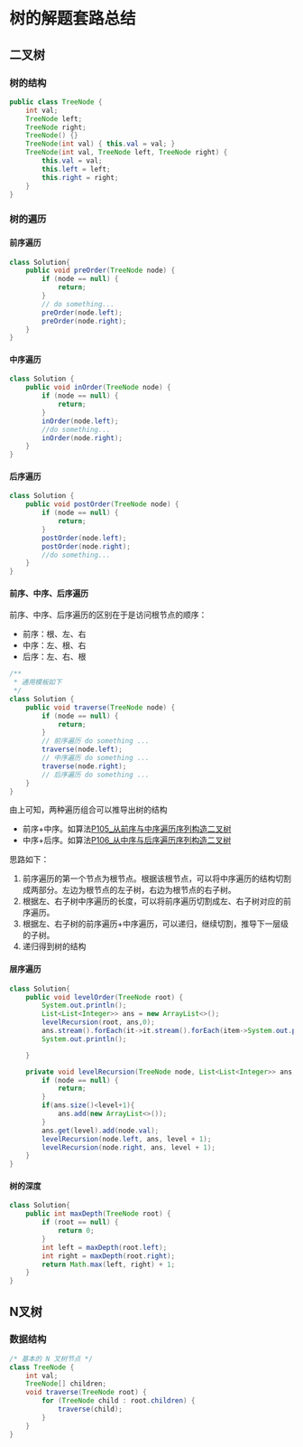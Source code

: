 # 树的解题套路总结
## 二叉树
### 树的结构
```java
public class TreeNode {
    int val;
    TreeNode left;
    TreeNode right;
    TreeNode() {}
    TreeNode(int val) { this.val = val; }
    TreeNode(int val, TreeNode left, TreeNode right) {
        this.val = val;
        this.left = left;
        this.right = right;
    }
}
```
### 树的遍历
#### 前序遍历
```java
class Solution{
    public void preOrder(TreeNode node) {
        if (node == null) {
            return;
        }
        // do something...
        preOrder(node.left);
        preOrder(node.right);
    }
}
```
#### 中序遍历
```java
class Solution {
    public void inOrder(TreeNode node) {
        if (node == null) {
            return;
        }
        inOrder(node.left);
        //do something...
        inOrder(node.right);
    }
}
```
#### 后序遍历
```java
class Solution {
    public void postOrder(TreeNode node) {
        if (node == null) {
            return;
        }
        postOrder(node.left);
        postOrder(node.right);
        //do something...
    }
}
```
#### 前序、中序、后序遍历
前序、中序、后序遍历的区别在于是访问根节点的顺序：
- 前序：根、左、右
- 中序：左、根、右
- 后序：左、右、根
```java
/**
 * 通用模板如下
 */
class Solution {
    public void traverse(TreeNode node) {
        if (node == null) {
            return;
        }
        // 前序遍历 do something ...
        traverse(node.left);
        // 中序遍历 do something ...
        traverse(node.right);
        // 后序遍历 do something ...
    }
}
```
由上可知，两种遍历组合可以推导出树的结构
- 前序+中序。如算法[P105_从前序与中序遍历序列构造二叉树](../content/P105_ConstructBinaryTreeFromPreorderAndInorderTraversal.md)
- 中序+后序。如算法[P106_从中序与后序遍历序列构造二叉树](../content/P106_ConstructBinaryTreeFromInorderAndPostorderTraversal.md)

思路如下：
1. 前序遍历的第一个节点为根节点。根据该根节点，可以将中序遍历的结构切割成两部分。左边为根节点的左子树，右边为根节点的右子树。
2. 根据左、右子树中序遍历的长度，可以将前序遍历切割成左、右子树对应的前序遍历。
3. 根据左、右子树的前序遍历+中序遍历，可以递归，继续切割，推导下一层级的子树。
4. 递归得到树的结构
#### 层序遍历
```java
class Solution{
    public void levelOrder(TreeNode root) {
        System.out.println();
        List<List<Integer>> ans = new ArrayList<>();
        levelRecursion(root, ans,0);
        ans.stream().forEach(it->it.stream().forEach(item->System.out.print(item +" ")));
        System.out.println();

    }

    private void levelRecursion(TreeNode node, List<List<Integer>> ans, int level) {
        if (node == null) {
            return;
        }
        if(ans.size()<level+1){
            ans.add(new ArrayList<>());
        }
        ans.get(level).add(node.val);
        levelRecursion(node.left, ans, level + 1);
        levelRecursion(node.right, ans, level + 1);
    }
}
```

#### 树的深度
```java
class Solution{
    public int maxDepth(TreeNode root) {
        if (root == null) {
            return 0;
        }
        int left = maxDepth(root.left);
        int right = maxDepth(root.right);
        return Math.max(left, right) + 1;
    }
}
```

## N叉树
### 数据结构
```java
/* 基本的 N 叉树节点 */
class TreeNode {
    int val;
    TreeNode[] children;
    void traverse(TreeNode root) {
        for (TreeNode child : root.children) {
            traverse(child);
        }
    }
}
```